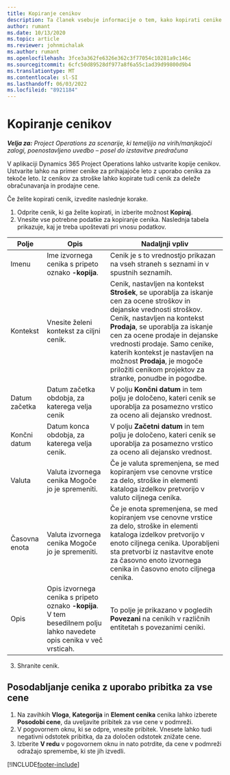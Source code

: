 ```yaml
---
title: Kopiranje cenikov
description: Ta članek vsebuje informacije o tem, kako kopirati cenike v Project Operations.
author: rumant
ms.date: 10/13/2020
ms.topic: article
ms.reviewer: johnmichalak
ms.author: rumant
ms.openlocfilehash: 3fce3a362fe6326e362c3f77054c10281a9c146c
ms.sourcegitcommit: 6cfc50d89528df977a8f6a55c1ad39d99800d9b4
ms.translationtype: MT
ms.contentlocale: sl-SI
ms.lasthandoff: 06/03/2022
ms.locfileid: "8921184"
---
```

# <a name="copy-price-lists"></a>Kopiranje cenikov

_**Velja za:** Project Operations za scenarije, ki temeljijo na virih/manjkajoči zalogi, poenostavljeno uvedbo – posel do izstavitve predračuna_

V aplikaciji Dynamics 365 Project Operations lahko ustvarite kopije cenikov. Ustvarite lahko na primer cenike za prihajajoče leto z uporabo cenika za tekoče leto.  Iz cenikov za stroške lahko kopirate tudi cenik za deleže obračunavanja in prodajne cene. 

Če želite kopirati cenik, izvedite naslednje korake.

1. Odprite cenik, ki ga želite kopirati, in izberite možnost **Kopiraj**.
2. Vnesite vse potrebne podatke za kopiranje cenika. Naslednja tabela prikazuje, kaj je treba upoštevati pri vnosu podatkov.

| Polje | Opis | Nadaljnji vpliv |
| --- | --- | --- |
| Imenu | Ime izvornega cenika s pripeto oznako **-kopija**. | Cenik je s to vrednostjo prikazan na vseh straneh s seznami in v spustnih seznamih. |
| Kontekst | Vnesite želeni kontekst za ciljni cenik. | Cenik, nastavljen na kontekst **Strošek**, se uporablja za iskanje cen za ocene stroškov in dejanske vrednosti stroškov. Cenik, nastavljen na kontekst **Prodaja**, se uporablja za iskanje cen za ocene prodaje in dejanske vrednosti prodaje. Samo cenike, katerih kontekst je nastavljen na možnost **Prodaja**, je mogoče priložiti cenikom projektov za stranke, ponudbe in pogodbe. |
| Datum začetka | Datum začetka obdobja, za katerega velja cenik | V polju **Končni datum** in tem polju je določeno, kateri cenik se uporablja za posamezno vrstico za oceno ali dejansko vrednost. |
| Končni datum | Datum konca obdobja, za katerega velja cenik. | V polju **Začetni datum** in tem polju je določeno, kateri cenik se uporablja za posamezno vrstico za oceno ali dejansko vrednost. |
| Valuta | Valuta izvornega cenika Mogoče jo je spremeniti. | Če je valuta spremenjena, se med kopiranjem vse cenovne vrstice za delo, stroške in elementi kataloga izdelkov pretvorijo v valuto ciljnega cenika. |
| Časovna enota | Valuta izvornega cenika Mogoče jo je spremeniti. | Če je enota spremenjena, se med kopiranjem vse cenovne vrstice za delo, stroške in elementi kataloga izdelkov pretvorijo v enoto ciljnega cenika. Uporabljeni sta pretvorbi iz nastavitve enote za časovno enoto izvornega cenika in časovno enoto ciljnega cenika. |
| Opis | Opis izvornega cenika s pripeto oznako **-kopija**. V tem besedilnem polju lahko navedete opis cenika v več vrsticah. | To polje je prikazano v pogledih **Povezani** na cenikih v različnih entitetah s povezanimi ceniki. |

3. Shranite cenik. 

## <a name="update-a-price-list-by-applying-a-mark-up-to-all-the-prices"></a>Posodabljanje cenika z uporabo pribitka za vse cene

1. Na zavihkih **Vloga**, **Kategorija** in **Element cenika** cenika lahko izberete **Posodobi cene**, da uveljavite pribitek za vse cene v podmreži. 
2. V pogovornem oknu, ki se odpre, vnesite pribitek. Vnesete lahko tudi negativni odstotek pribitka, da za določen odstotek znižate cene. 
3. Izberite **V redu** v pogovornem oknu in nato potrdite, da cene v podmreži odražajo spremembe, ki ste jih izvedli.


[!INCLUDE[footer-include](../includes/footer-banner.md)]